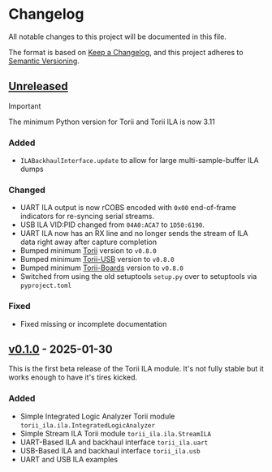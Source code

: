 <!-- markdownlint-disable MD024 -->
# Changelog

All notable changes to this project will be documented in this file.

The format is based on [Keep a Changelog](https://keepachangelog.com/en/1.0.0/),
and this project adheres to [Semantic Versioning](https://semver.org/spec/v2.0.0.html).

<!--
Unreleased template stuff

## [Unreleased]
### Added
### Changed
### Deprecated
### Removed
### Fixed
### Security
-->

## [Unreleased]

> [!IMPORTANT]
> The minimum Python version for Torii and Torii ILA is now 3.11

### Added

- `ILABackhaulInterface.update` to allow for large multi-sample-buffer ILA dumps

### Changed

- UART ILA output is now rCOBS encoded with `0x00` end-of-frame indicators for re-syncing serial streams.
- USB ILA VID:PID changed from `04A0:ACA7` to `1D50:6190`.
- UART ILA now has an RX line and no longer sends the stream of ILA data right away after capture completion
- Bumped minimum [Torii] version to `v0.8.0`
- Bumped minimum [Torii-USB] version to `v0.8.0`
- Bumped minimum [Torii-Boards] version to `v0.8.0`
- Switched from using the old setuptools `setup.py` over to setuptools via `pyproject.toml`

### Fixed

- Fixed missing or incomplete documentation

## [v0.1.0] - 2025-01-30

This is the first beta release of the Torii ILA module. It's not fully stable but it works
enough to have it's tires kicked.

### Added

- Simple Integrated Logic Analyzer Torii module `torii_ila.ila.IntegratedLogicAnalyzer`
- Simple Stream ILA Torii module `torii_ila.ila.StreamILA`
- UART-Based ILA and backhaul interface `torii_ila.uart`
- USB-Based ILA and backhaul interface `torii_ila.usb`
- UART and USB ILA examples

[Unreleased]: https://github.com/shrine-maiden-heavy-industries/torii-ila/compare/v0.1.0...main
[v0.1.0]: https://github.com/shrine-maiden-heavy-industries/torii-ila/compare/aa8b192...v0.1.0

[Torii]: https://github.com/shrine-maiden-heavy-industries/torii-hdl
[Torii-USB]: https://github.com/shrine-maiden-heavy-industries/torii-usb
[Torii-Boards]: https://github.com/shrine-maiden-heavy-industries/torii-boards
